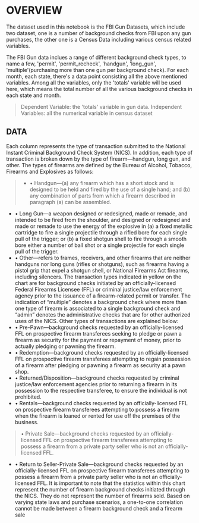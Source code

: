 # OVERVIEW
The dataset used in this notebook is the FBI Gun Datasets, which include two dataset, one is a number of background checks from FBI upon any gun purchases, the other one is a Census Data including various census related variables.

The FBI Gun data inclues a range of different background check types, to name a few, 'permit', 'permit_recheck', 'handgun', 'long_gun', 'multiple'(purchasing more than one gun per background check). For each month, each state, there's a data point consisting all the above mentioned variables. Among all the variables, only the 'totals' variable will be used here, which means the total number of all the various background checks in each state and month.

>Dependent Variable: the 'totals' variable in gun data.
>Independent Variables: all the numerical variable in census dataset


## DATA
Each column represents the type of transaction submitted to the National Instant Criminal Background Check System (NICS). In addition, each type of transaction is broken down by the type of firearm—handgun, long gun, and other. The types of firearms are defined by the Bureau of Alcohol, Tobacco, Firearms and Explosives as follows:
>  - • Handgun—(a) any firearm which has a short stock and is designed to be held and fired by the use of a single hand; and (b) any combination of parts from which a firearm described in paragraph (a) can be assembled.
 - • Long Gun—a weapon designed or redesigned, made or remade, and intended to be fired from the shoulder, and designed or redesigned and made or remade to use the energy of the explosive in (a) a fixed metallic cartridge to fire a single projectile through a rifled bore for each single pull of the trigger; or (b) a fixed shotgun shell to fire through a smooth 
bore either a number of ball shot or a single projectile for each single pull of the trigger.
- • Other—refers to frames, receivers, and other firearms that are neither handguns nor long guns (rifles or shotguns), such as firearms having a pistol grip that expel a shotgun shell, or National Firearms Act firearms, including silencers.
The transaction types indicated in yellow on the chart are for background checks initiated by an officially-licensed Federal Firearms Licensee (FFL) or criminal justice/law enforcement agency prior to the issuance of a firearm-related permit or transfer. The indication of “multiple” denotes a background check where more than one type of firearm is associated to a 
single background check and “admin” denotes the administrative checks that are for other authorized uses of the NICS.
Other types of transactions are explained below:
- • Pre-Pawn—background checks requested by an officially-licensed FFL on prospective firearm transferees seeking to pledge or pawn a firearm as security for the payment or repayment of money, prior to actually pledging or pawning the firearm.
- • Redemption—background checks requested by an officially-licensed FFL on prospective firearm transferees attempting to regain possession of a firearm after pledging or pawning a firearm as security at a pawn shop.
- • Returned/Disposition—background checks requested by criminal justice/law enforcement agencies prior to returning a firearm in its possession to the respective transferee, to ensure the individual is not prohibited.
- • Rentals—background checks requested by an officially-licensed FFL on prospective firearm transferees attempting to possess a firearm when the firearm is loaned or rented for use off the premises of the business.
>• Private Sale—background checks requested by an officially-licensed FFL on prospective firearm transferees attempting to possess a firearm from a private party seller who is not an officially-licensed FFL.
- • Return to Seller-Private Sale—background checks requested by an officially-licensed FFL on prospective firearm transferees attempting to possess a firearm from a private party seller who is not an officially-licensed FFL.
It is important to note that the statistics within this chart represent the number of firearm background checks initiated through the NICS. They do not represent the number of firearms sold. Based on varying state laws and purchase scenarios, a one-to-one correlation cannot be made between a firearm background check and a firearm sale